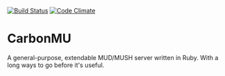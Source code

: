 [![Build Status](https://travis-ci.org/tkrajcar/carbonmu.png?branch=master)](https://travis-ci.org/tkrajcar/carbonmu)
[![Code Climate](https://codeclimate.com/github/tkrajcar/carbonmu.png)](https://codeclimate.com/github/tkrajcar/carbonmu)

# CarbonMU
A general-purpose, extendable MUD/MUSH server written in Ruby. With a long ways to go before it's useful.